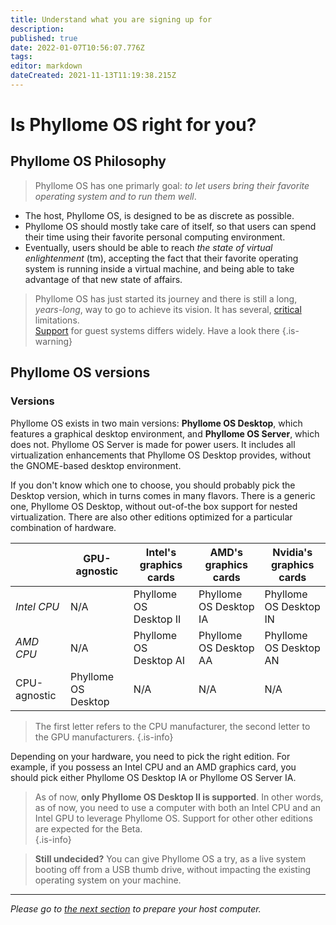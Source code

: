 ```yaml
---
title: Understand what you are signing up for
description: 
published: true
date: 2022-01-07T10:56:07.776Z
tags: 
editor: markdown
dateCreated: 2021-11-13T11:19:38.215Z
---
```


# Is Phyllome OS right for you?

## Phyllome OS Philosophy

> Phyllome OS has one primarly goal: *to let users bring their favorite operating system and to run them well*.

* The host, Phyllome OS, is designed to be as discrete as possible.
* Phyllome OS should mostly take care of itself, so that users can spend their time using their favorite personal computing environment. 
* Eventually, users should be able to reach *the state of virtual enlightenment* (tm), accepting the fact that their favorite operating system is running inside a virtual machine, and being able to take advantage of that new state of affairs.

> Phyllome OS has just started its journey and there is still a long, *years-long*, way to go to achieve its vision. It has several, [critical]() limitations.  
[Support](/virt#guests) for guest systems differs widely. Have a look there 
{.is-warning}

## Phyllome OS versions

### Versions

Phyllome OS exists in two main versions: **Phyllome OS Desktop**, which features a graphical desktop environment, and **Phyllome OS Server**, which does not. Phyllome OS Server is made for power users. It includes all virtualization enhancements that Phyllome OS Desktop provides, without the GNOME-based desktop environment. 

If you don't know which one to choose, you should probably pick the Desktop version, which in turns comes in many flavors. There is a generic one, Phyllome OS Desktop, without out-of-the box support for nested virtualization. There are also other editions optimized for a particular combination of hardware.

|  | GPU-agnostic | Intel's graphics cards | AMD's graphics cards | Nvidia's graphics cards | 
|---|---|---|---|---|
| *Intel CPU* | N/A | Phyllome OS Desktop II | Phyllome OS Desktop IA | Phyllome OS Desktop IN |
| *AMD CPU* | N/A | Phyllome OS Desktop AI  | Phyllome OS Desktop AA | Phyllome OS Desktop AN |
| CPU-agnostic | Phyllome OS Desktop | N/A  | N/A | N/A |

> The first letter refers to the CPU manufacturer, the second letter to the GPU manufacturers.
{.is-info}

Depending on your hardware, you need to pick the right edition. For example, if you possess an Intel CPU and an AMD graphics card, you should pick either Phyllome OS Desktop IA or Phyllome OS Server IA.

> As of now, **only Phyllome OS Desktop II is supported**. In other words, as of now, you need to use a computer with both an Intel CPU and an Intel GPU to leverage Phyllome OS. Support for other other editions are expected for the Beta.  
{.is-info}

> **Still undecided?** You can give Phyllome OS a try, as a live system booting off from a USB thumb drive, without impacting the existing operating system on your machine.

---

*Please go to [the next section](/deploy/prepare) to prepare your host computer.*


